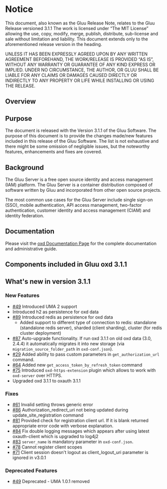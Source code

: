 # Notice

This document, also known as the Gluu Release Note, 
relates to the Gluu Release versioned 3.1.1 The work is licensed under “The MIT License” 
allowing the use, copy, modify, merge, publish, distribute, sub-license and sale without 
limitation and liability. This document extends only to the aforementioned release version 
in the heading.

UNLESS IT HAS BEEN EXPRESSLY AGREED UPON BY ANY WRITTEN AGREEMENT BEFOREHAND, 
THE WORK/RELEASE IS PROVIDED “AS IS”, WITHOUT ANY WARRANTY OR GUARANTEE OF ANY KIND 
EXPRESS OR IMPLIED. UNDER NO CIRCUMSTANCE, THE AUTHOR, OR GLUU SHALL BE LIABLE FOR ANY 
CLAIMS OR DAMAGES CAUSED DIRECTLY OR INDIRECTLY TO ANY PROPERTY OR LIFE WHILE INSTALLING 
OR USING THE RELEASE.

## Overview

## Purpose

The document is released with the Version 3.1.1 of the Gluu Software. 
The purpose of this document is to provide the changes made/new features included in this 
release of the Gluu Software. The list is not exhaustive and there might be some omission 
of negligible issues, but the noteworthy features, enhancements and fixes are covered. 

## Background

The Gluu Server is a free open source identity and access management (IAM) platform. 
The Gluu Server is a container distribution composed of software written by Gluu and incorporated 
from other open source projects. 

The most common use cases for the Gluu Server include single sign-on (SSO), mobile authentication, API access management, two-factor authentication, customer identity and access management (CIAM) and identity federation.

## Documentation

Please visit the [oxd Documentation Page](http://www.gluu.org/docs/oxd) for the complete 
documentation and administrative guide. 

## Components included in Gluu oxd 3.1.1


## What's new in version 3.1.1

### New Features
- [#49](https://github.com/GluuFederation/oxd/issues/49) Introduced UMA 2 support
- Introduced h2 as persistence for oxd data
- [#89](https://github.com/GluuFederation/oxd/issues/89) Introduced redis as persistence for oxd data
    - Added support to different type of connection to redis: standalone (standalone redis server), sharded (client sharding), cluster (for redis cluster deployment)
- [#87](https://github.com/GluuFederation/oxd/issues/87) Auto-upgrade functionality. If run oxd 3.1.1 on old oxd data (3.0, 2.4.4) it automatically migrates it into new storage (via `migration_source_folder_path` in `oxd-conf.json`).
- [#29](https://github.com/GluuFederation/oxd/issues/29) Added ability to pass custom parameters in `get_authorization_url` command.
- [#64](https://github.com/GluuFederation/oxd/issues/64) Added new `get_access_token_by_refresh_token` command
- [#75](https://github.com/GluuFederation/oxd/issues/75) Introduced `oxd-https-extension` plugin which allows to work with `oxd-server` over HTTPS.
- Upgraded oxd 3.1.1 to oxauth 3.1.1

### Fixes
- [#61](https://github.com/GluuFederation/oxd/issues/61) Invalid setting throws generic error
- [#86](https://github.com/GluuFederation/oxd/issues/86) Authorization_redirect_uri not being updated during update_site_registration command
- [#81](https://github.com/GluuFederation/oxd/issues/81) Provided check for registration client url. If it is blank returned appropriate error code with verbose explanation.
- [#84](https://github.com/GluuFederation/oxd/issues/84) Fix double logging messages which appears after using latest oxauth-client which is upgraded to log4j2
- [#83](https://github.com/GluuFederation/oxd/issues/83) `server_name` is mandatory parameter in `oxd-conf.json`.
- [#78](https://github.com/GluuFederation/oxd/issues/78) Cannot register client scopes
- [#71](https://github.com/GluuFederation/oxd/issues/71) Client session doesn't logout as client_logout_uri parameter is ignored in v3.0.1 


### Deprecated Features
- [#49](https://github.com/GluuFederation/oxd/issues/49) Deprecated - UMA 1.0.1 removed 